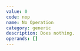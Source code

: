 ```yaml
---
value: 0
code: nop
name: No Operation
category: generic
description: Does nothing.
operands: []
---
```

